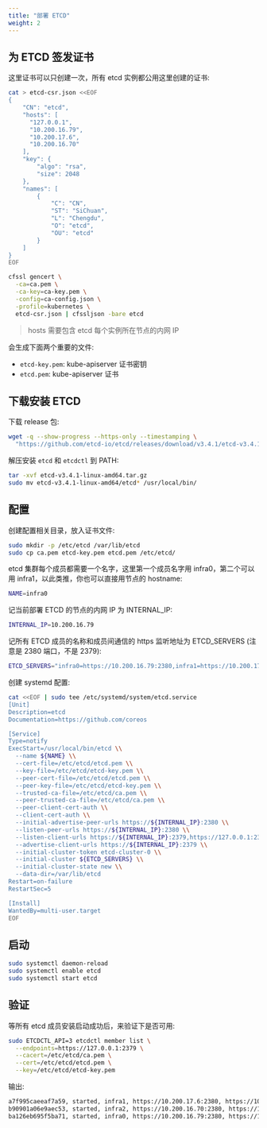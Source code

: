 ```yaml
---
title: "部署 ETCD"
weight: 2
---
```


## 为 ETCD 签发证书

这里证书可以只创建一次，所有 etcd 实例都公用这里创建的证书:

``` bash
cat > etcd-csr.json <<EOF
{
    "CN": "etcd",
    "hosts": [
      "127.0.0.1",
      "10.200.16.79",
      "10.200.17.6",
      "10.200.16.70"
    ],
    "key": {
        "algo": "rsa",
        "size": 2048
    },
    "names": [
        {
            "C": "CN",
            "ST": "SiChuan",
            "L": "Chengdu",
            "O": "etcd",
            "OU": "etcd"
        }
    ]
}
EOF

cfssl gencert \
  -ca=ca.pem \
  -ca-key=ca-key.pem \
  -config=ca-config.json \
  -profile=kubernetes \
  etcd-csr.json | cfssljson -bare etcd
```

> hosts 需要包含 etcd 每个实例所在节点的内网 IP

会生成下面两个重要的文件:

* `etcd-key.pem`: kube-apiserver 证书密钥
* `etcd.pem`: kube-apiserver 证书

## 下载安装 ETCD

下载 release 包:

``` bash
wget -q --show-progress --https-only --timestamping \
  "https://github.com/etcd-io/etcd/releases/download/v3.4.1/etcd-v3.4.1-linux-amd64.tar.gz"
```

解压安装 `etcd` 和 `etcdctl`  到 PATH:

``` bash
tar -xvf etcd-v3.4.1-linux-amd64.tar.gz
sudo mv etcd-v3.4.1-linux-amd64/etcd* /usr/local/bin/
```

## 配置

创建配置相关目录，放入证书文件:

``` bash
sudo mkdir -p /etc/etcd /var/lib/etcd
sudo cp ca.pem etcd-key.pem etcd.pem /etc/etcd/
```

etcd 集群每个成员都需要一个名字，这里第一个成员名字用 infra0，第二个可以用 infra1，以此类推，你也可以直接用节点的 hostname:

``` bash
NAME=infra0
```

记当前部署 ETCD 的节点的内网 IP 为 INTERNAL_IP:

``` bash
INTERNAL_IP=10.200.16.79
```

记所有 ETCD 成员的名称和成员间通信的 https 监听地址为 ETCD_SERVERS (注意是 2380 端口，不是 2379):

``` bash
ETCD_SERVERS="infra0=https://10.200.16.79:2380,infra1=https://10.200.17.6:2380,infra2=https://10.200.16.70:2380"
```

创建 systemd 配置:

``` bash
cat <<EOF | sudo tee /etc/systemd/system/etcd.service
[Unit]
Description=etcd
Documentation=https://github.com/coreos

[Service]
Type=notify
ExecStart=/usr/local/bin/etcd \\
  --name ${NAME} \\
  --cert-file=/etc/etcd/etcd.pem \\
  --key-file=/etc/etcd/etcd-key.pem \\
  --peer-cert-file=/etc/etcd/etcd.pem \\
  --peer-key-file=/etc/etcd/etcd-key.pem \\
  --trusted-ca-file=/etc/etcd/ca.pem \\
  --peer-trusted-ca-file=/etc/etcd/ca.pem \\
  --peer-client-cert-auth \\
  --client-cert-auth \\
  --initial-advertise-peer-urls https://${INTERNAL_IP}:2380 \\
  --listen-peer-urls https://${INTERNAL_IP}:2380 \\
  --listen-client-urls https://${INTERNAL_IP}:2379,https://127.0.0.1:2379 \\
  --advertise-client-urls https://${INTERNAL_IP}:2379 \\
  --initial-cluster-token etcd-cluster-0 \\
  --initial-cluster ${ETCD_SERVERS} \\
  --initial-cluster-state new \\
  --data-dir=/var/lib/etcd
Restart=on-failure
RestartSec=5

[Install]
WantedBy=multi-user.target
EOF
```

## 启动

``` bash
sudo systemctl daemon-reload
sudo systemctl enable etcd
sudo systemctl start etcd
```

## 验证

等所有 etcd 成员安装启动成功后，来验证下是否可用:

``` bash
sudo ETCDCTL_API=3 etcdctl member list \
  --endpoints=https://127.0.0.1:2379 \
  --cacert=/etc/etcd/ca.pem \
  --cert=/etc/etcd/etcd.pem \
  --key=/etc/etcd/etcd-key.pem
```

输出:

``` txt
a7f995caeeaf7a59, started, infra1, https://10.200.17.6:2380, https://10.200.17.6:2379, false
b90901a06e9aec53, started, infra2, https://10.200.16.70:2380, https://10.200.16.70:2379, false
ba126eb695f5ba71, started, infra0, https://10.200.16.79:2380, https://10.200.16.79:2379, false
```
